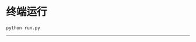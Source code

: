 # 终端运行

```shell
python run.py
```
*******************************************************************************************************************************************************************************************************************************************************************************************************************************************************************************************************************************************************************************************************************************************************************************************************************************************************************************************************************************************************************************************************************************************************************************************************************************************************************************************************************************************